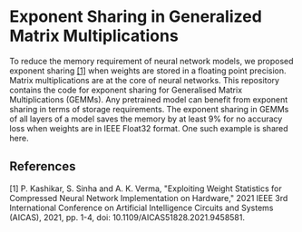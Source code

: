# Exponent Sharing in Generalized Matrix Multiplications
To reduce the memory requirement of neural network models, we proposed exponent sharing [[1]](#1) when weights are stored in a floating point precision. Matrix multiplications are at the core of neural networks. This repository contains the code for exponent sharing for Generalised Matrix Multiplications (GEMMs). Any pretrained model can benefit from exponent sharing in terms of storage requirements. The exponent sharing in GEMMs of all layers of a model saves the memory by at least 9% for no accuracy loss when weights are in IEEE Float32 format. One such example is shared here.

## References
<a id="1">[1]</a> 
P. Kashikar, S. Sinha and A. K. Verma, "Exploiting Weight Statistics for Compressed Neural Network Implementation on Hardware," 2021 IEEE 3rd International Conference on Artificial Intelligence Circuits and Systems (AICAS), 2021, pp. 1-4, doi: 10.1109/AICAS51828.2021.9458581.
